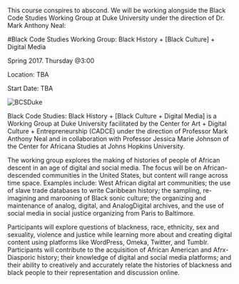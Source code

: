 This course conspires to abscond. We will be working alongside the Black Code Studies Working Group at Duke University under the direction of Dr. Mark Anthony Neal:

#Black Code Studies Working Group: Black History + [Black Culture] + Digital Media

Spring 2017. Thursday @3:00

Location: TBA

Start Date: TBA

![BCSDuke](https://github.com/blackcodestudies/blkcodestudies/blob/master/nontext/Duke_black_code_studies_bside.jpg)

Black Code Studies: Black History + [Black Culture + Digital Media] is a Working Group at Duke University facilitated by the Center for Art + Digital Culture + Entrepreneurship (CADCE) under the direction of Professor Mark Anthony Neal and in collaboration with Professor Jessica Marie Johnson of the Center for Africana Studies at Johns Hopkins University.

The working group explores the making of histories of people of African descent in an age of digital and social media. The focus will be on African-descended communities in the United States, but content will range across time space. Examples include: West African digital art communities; the use of slave trade databases to write Caribbean history; the sampling, re-imagining and marooning of Black sonic culture; the organizing and maintenance of analog, digital, and AnalogDigital archives, and the use of social media in social justice organizing from Paris to Baltimore.

Participants will explore questions of blackness, race, ethnicity, sex and sexuality, violence and justice while learning more about and creating digital content using platforms like WordPress, Omeka, Twitter, and Tumblr. Participants will contribute to the acquisition of African American and Afrx-Diasporic history; their knowledge of digital and social media platforms; and their ability to creatively and accurately relate the histories of blackness and black people to their representation and discussion online.
